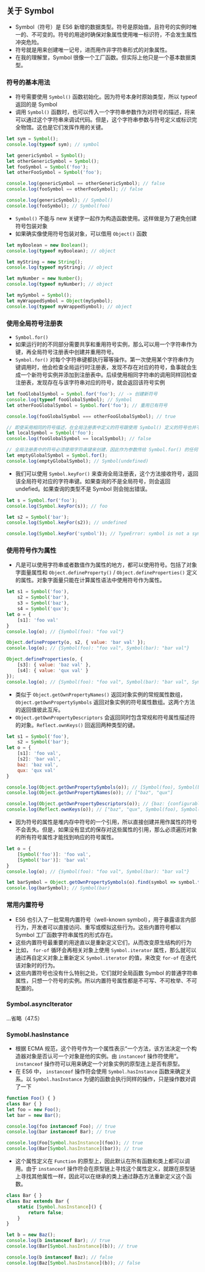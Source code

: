 ## 关于 Symbol

+ Symbol（符号）是 ES6 新增的数据类型。符号是原始值，且符号的实例时唯一的、不可变的。符号的用途时确保对象属性使用唯一标识符，不会发生属性冲突危险。
+ 符号就是用来创建唯一记号，进而用作非字符串形式的对象属性。
+ 在我的理解里，Symbol 很像一个工厂函数。但实际上他只是一个基本数据类型。



### 符号的基本用法

+ 符号需要使用 `Symbol()` 函数初始化。因为符号本身时原始类型，所以 typeof 返回的是 Symbol
+ 调用 `Symbol()` 函数时，也可以传入一个字符串参数作为对符号的描述，将来可以通过这个字符串来调试代码。但是，这个字符串参数与符号定义或标识完全物馆。这也是它们发挥作用的关键。

```javascript
let sym = Symbol();
console.log(typeof sym); // symbol

let genericSymbol = Symbol();
let otherGenericSymbol = Symbol();
let fooSymbol = Symbol('foo');
let otherFooSymbol = Symbol('foo');

console.log(genericSymbol == otherGenericSymbol); // false
console.log(fooSymbol == otherFooSymbol); // false

console.log(genericSymbol); // Symbol()
console.log(fooSymbol); // Symbol(foo)
```

+ `Symbol()` 不能与 new 关键字一起作为构造函数使用。这样做是为了避免创建符号包装对象
+ 如果确实像使用符号包装对象，可以借用 `Object()` 函数

```javascript
let myBoolean = new Boolean();
console.log(typeof myBoolean); // object

let myString = new String();
console.log(typeof myString); // object

let myNumber = new Number();
console.log(typeof myNumber); // object

let mySymbol = Symbol();
let myWrappedSymbol = Object(mySymbol);
console.log(typeof myWrappedSymbol); // object
```



### 使用全局符号注册表

+ `Symbol.for()`
+ 如果运行时的不同部分需要共享和重用符号实例，那么可以用一个字符串作为键，再全局符号注册表中创建并重用符号。
+ `Symbol.for()` 对每个字符串键都执行幂等操作。第一次使用某个字符串作为键调用时，他会检查全局运行时注册表，发现不存在对应的符号，鱼事就会生成一个新符号实例并添加到注册表中。后续使用相同字符串的调用同样回检查注册表，发现存在与该字符串对应的符号，就会返回该符号实例

```javascript
let fooGlobalSymbol = Symbol.for('foo'); // -> 创建新符号
console.log(typeof fooGlobalSymbol); // Symbol
let otherFooGlobalSymbol = Symbol.for('foo'); // 重用已有符号

console.log(fooGlobalSymbol === otherFooGlobalSymbol); // true

// 即使采用相同的符号描述，在全局注册表中定义的符号跟使用 Symbol() 定义的符号也并不相同
let localSymbol = Symbol('foo');
console.log(fooGlobalSymbol == localSymbol); // false

// 全局注册表中的符号必须使用字符串键来创建，因此作为参数传给 Symbol.for() 的任何值都会被转换为字符串。同时，键月ibei用作符号描述
let emptyGlobalSymbol = Symbol.for();
console.log(emptyGlobalSymbol); // Symbol(undefined)
```

+ 我们可以使用 `Symbol.keyFor()` 来查询全局注册表，这个方法接收符号，返回该全局符号对应的字符串键。如果查询的不是全局符号，则会返回 undefied。如果查询的类型不是 Symbol 则会抛出错误。

```javascript
let s = Symbol.for('foo');
console.log(Symbol.keyFor(s)); // foo

let s2 = Symbol('bar');
console.log(Symbol.keyFor(s2)); // undefined

console.log(Symbol.keyFor('symbol')); // TypeError: symbol is not a symbol
```



### 使用符号作为属性

+ 凡是可以使用字符串或者数值作为属性的地方，都可以使用符号。包括了对象字面量属性和 `Object.defineProperty()` / `Object.defineProperties()` 定义的属性。对象字面量只能在计算属性语法中使用符号作为属性。

```javascript
let s1 = Symbol('foo'),
    s2 = Symbol('bar'),
    s3 = Symbol('baz'),
    s4 = Symbol('qux');
let o = {
    [s1]: 'foo val'
}
console.log(o); // {Symbol(foo): "foo val"}

Object.defineProperty(o, s2, { value: 'bar val' });
console.log(o); // {Symbol(foo): "foo val", Symbol(bar): "bar val"}

Object.defineProperties(o, {
    [s3]: { value: 'baz val' },
    [s4]: { value: 'qux val' }
});
console.log(o); // {Symbol(foo): "foo val", Symbol(bar): "bar val", Symbol(baz): "baz val", Symbol(qux): "qux val"}
```

+ 类似于 `Object.getOwnPropertyNames()` 返回对象实例的常规属性数组，`Object.getOwnPropertySymbols` 返回对象实例的符号属性数组。这两个方法的返回值彼此互斥。
+ `Object.getOwnPropertyDescriptors` 会返回同时包含常规和符号属性描述符的对象。`Reflect.ownKeys()` 回返回两种类型的键。

```javascript
let s1 = Symbol('foo'),
    s2 = Symbol('bar');
let o = {
    [s1]: 'foo val',
    [s2]: 'bar val',
    baz: 'baz val',
    qux: 'qux val'
}

console.log(Object.getOwnPropertySymbols(o)); // [Symbol(foo), Symbol(bar)]
console.log(Object.getOwnPropertyNames(o)); // ["baz", "qux"]

console.log(Object.getOwnPropertyDescriptors(o)); // {baz: {configurable: true, enumerable: true, value: "baz val", writable: true}, qux: {…}, Symbol(foo): {…}, Symbol(bar): {…}}
console.log(Reflect.ownKeys(o)); // ["baz", "qux", Symbol(foo), Symbol(bar)]
```

+ 因为符号的属性是堆内存中符号的一个引用，所以直接创建并用作属性的符号不会丢失。但是，如果没有显式的保存对这些属性的引用，那么必须遍历对象的所有符号属性才能找到响应的符号属性。

```javascript
let o = {
    [Symbol('foo')]: 'foo val',
    [Symbol('bar')]: 'bar val'
}
console.log(o); // {Symbol(foo): "foo val", Symbol(bar): "bar val"}

let barSymbol = Object.getOwnPropertySymbols(o).find(symbol => symbol.toString().match(/bar/));
console.log(barSymbol); // Symbol(bar)
```



### 常用内置符号

+ ES6 也引入了一批常用内置符号（well-known symbol），用于暴露语言内部行为，开发者可以直接访问、重写或模拟这些行为。这些内置符号都以 Symbol 工厂函数字符串属性的形式存在。
+ 这些内置符号最重要的用途直以是重新定义它们，从而改变原生结构的行为
+ 比如， `for-of` 循环会再相关对象上使用 `Symbol.iterator` 属性，那么就可以通过再自定义对象上重新定义 `Symbol.iterator` 的值，来改变 `for-of` 在迭代该对象时的行为。
+ 这些内置符号也没有什么特别之处，它们就时全局函数 Symbol 的普通字符串属性，只想一个符号的实例。所以内置符号属性都是不可写、不可枚举、不可配置的。



### Symbol.asyncIterator

...省略（47.5）



### Symobl.hasInstance

+ 根据 ECMA 规范，这个符号作为一个属性表示“一个方法，该方法决定一个构造器对象是否认可一个对象是他的实例。由 `instanceof` 操作符使用”。`instanceof` 操作符可以用来确定一个对象实例的原型连上是否有原型。
+ 在 ES6 中， `instanceof` 操作符会使用 `Symbol.hasInstance` 函数来确定关系。以 `Symbol.hasInstance` 为键的函数会执行同样的操作，只是操作数对调了一下

```javascript
function Foo() { }
class Bar { }
let foo = new Foo();
let bar = new Bar();

console.log(foo instanceof Foo); // true
console.log(bar instanceof Bar); // true

console.log(Foo[Symbol.hasInstance](foo)); // true
console.log(Bar[Symbol.hasInstance](bar)); // true
```

+ 这个属性定义在 `Function` 的原型上，因此默认在所有函数和类上都可以调用。由于 `instanceof` 操作符会在原型链上寻找这个属性定义，就跟在原型链上寻找其他属性一样，因此可以在继承的类上通过静态方法重新定义这个函数。

```javascript
class Bar { }
class Baz extends Bar {
    static [Symbol.hasInstance]() {
        return false;
    }
}

let b = new Baz();
console.log(b instanceof Bar); // true
console.log(Bar[Symbol.hasInstance](b)); // true

console.log(b instanceof Baz); // false
console.log(Baz[Symbol.hasInstance](b)); // false
```

